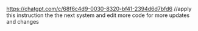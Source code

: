 https://chatgpt.com/c/68f6c4d9-0030-8320-bf41-2394d6d7bfd6
//apply this instruction the the next system and edit more code for more updates and changes 
